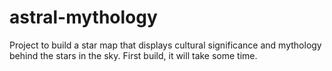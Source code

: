 # astral-mythology
Project to build a star map that displays cultural significance and mythology behind the stars in the sky. First build, it will take some time. 



